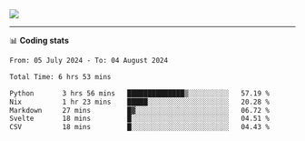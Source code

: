 <picture>
  <source
  srcset="https://github-readme-stats.vercel.app/api?username=sant0s12&show_icons=true&theme=dark"
  media="(prefers-color-scheme: dark)"
  />
  <source
  srcset="https://github-readme-stats.vercel.app/api?username=sant0s12&show_icons=true"
  media="(prefers-color-scheme: light)"
  />
  <img src="https://github-readme-stats.vercel.app/api?username=sant0s12&show_icons=true" />
</picture>

---

📊 **Coding stats**

<!--START_SECTION:waka-->

```txt
From: 05 July 2024 - To: 04 August 2024

Total Time: 6 hrs 53 mins

Python       3 hrs 56 mins   ██████████████▒░░░░░░░░░░   57.19 %
Nix          1 hr 23 mins    █████░░░░░░░░░░░░░░░░░░░░   20.28 %
Markdown     27 mins         █▓░░░░░░░░░░░░░░░░░░░░░░░   06.72 %
Svelte       18 mins         █░░░░░░░░░░░░░░░░░░░░░░░░   04.51 %
CSV          18 mins         █░░░░░░░░░░░░░░░░░░░░░░░░   04.43 %
```

<!--END_SECTION:waka-->
